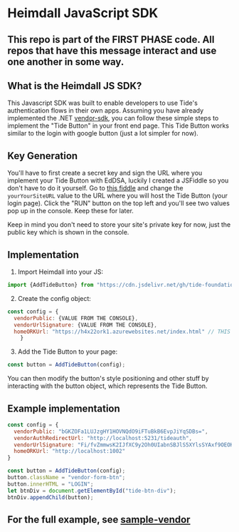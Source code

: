 # Heimdall JavaScript SDK

## This repo is part of the FIRST PHASE code. All repos that have this message interact and use one another in some way.

## What is the Heimdall JS SDK?
This Javascript SDK was built to enable developers to use Tide's authentication flows in their own apps. Assuming you have already implemented the .NET [vendor-sdk](https://github.com/tide-foundation/vendor-sdk), you can follow these simple steps to implement the "Tide Button" in your front end page. This Tide Button works similar to the login with google button (just a lot simpler for now). 

## Key Generation
You'll have to first create a secret key and sign the URL where you implement your Tide Button with EdDSA, luckily I created a JSFiddle so you don't have to do it yourself. Go to [this fiddle](https://jsfiddle.net/NotMyDog/vos0eLbq/1/) and change the ```yourYourSiteURL``` value to the URL where you will host the Tide Button (your login page). Click the "RUN" button on the top left and you'll see two values pop up in the console. Keep these for later.

Keep in mind you don't need to store your site's private key for now, just the public key which is shown in the console.

## Implementation
1. Import Heimdall into your JS:
```javascript
import {AddTideButton} from "https://cdn.jsdelivr.net/gh/tide-foundation/heimdall@main/heimdall.js";
```
2. Create the config object:
```javascript
const config = {
  vendorPublic: {VALUE FROM THE CONSOLE},
  vendorUrlSignature: {VALUE FROM THE CONSOLE},
  homeORKUrl: "https://h4x22ork1.azurewebsites.net/index.html" // THIS MAY CHANGE!!!! WE WILL POST A LINK OF ALL THE AVAILABLE ORKS SOMEWHERE ONE DAY
    }
```

3. Add the Tide Button to your page:
```javascript
const button = AddTideButton(config);
```

You can then modify the button's style positioning and other stuff by interacting with the button object, which represents the Tide Button.

## Example implementation
```javascript
const config = {
  vendorPublic: "bGKZOFa1LUJzgHY1HOVNQdO9iFTuBkB6EvpJiYqSDBs=",
  vendorAuthRedirectUrl: "http://localhost:5231/tideauth",
  vendorUrlSignature: "Fi/fvZmmwsK2IJfXC9y2Oh0UIabnSBJlS5XYlsSYAxf9OEOK543D6nM5b5Xs2h2GFl93AzJ7yrU1u7fzk4/EDQ==",
  homeORKUrl: "http://localhost:1002"
}

const button = AddTideButton(config);
button.className = "vendor-form-btn";
button.innerHTML = "LOGIN";
let btnDiv = document.getElementById("tide-btn-div");
btnDiv.appendChild(button);

```

## For the full example, see [sample-vendor](https://github.com/tide-foundation/sample-vendor/tree/main)
